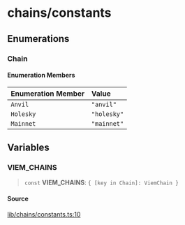 # chains/constants

## Enumerations

### Chain

#### Enumeration Members

| Enumeration Member | Value |
| :------ | :------ |
| `Anvil` | `"anvil"` |
| `Holesky` | `"holesky"` |
| `Mainnet` | `"mainnet"` |

## Variables

### VIEM\_CHAINS

> `const` **VIEM\_CHAINS**: `{ [key in Chain]: ViemChain }`

#### Source

[lib/chains/constants.ts:10](https://github.com/PufferFinance/puffer-sdk/blob/ffaacf75fad461e84f12aa6dead3208f8541b055/lib/chains/constants.ts#L10)
